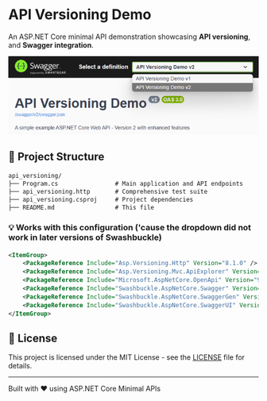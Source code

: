 # API Versioning Demo

An ASP.NET Core minimal API demonstration showcasing **API versioning**, and **Swagger integration**.

![API Versioning Demo](screenshot.png)

## 📁 Project Structure

```
api_versioning/
├── Program.cs                # Main application and API endpoints
├── api_versioning.http       # Comprehensive test suite
├── api_versioning.csproj     # Project dependencies
├── README.md                 # This file
```

### 💡 Works with this configuration ('cause the dropdown did not work in later versions of Swashbuckle)
```xml
<ItemGroup>
    <PackageReference Include="Asp.Versioning.Http" Version="8.1.0" />
    <PackageReference Include="Asp.Versioning.Mvc.ApiExplorer" Version="8.1.0" />
    <PackageReference Include="Microsoft.AspNetCore.OpenApi" Version="9.0.5" />
    <PackageReference Include="Swashbuckle.AspNetCore.Swagger" Version="6.5.0" />
    <PackageReference Include="Swashbuckle.AspNetCore.SwaggerGen" Version="6.5.0" />
    <PackageReference Include="Swashbuckle.AspNetCore.SwaggerUI" Version="6.5.0" />
</ItemGroup>
```


## 📄 License

This project is licensed under the MIT License - see the [LICENSE](LICENSE) file for details.

---

Built with ❤️ using ASP.NET Core Minimal APIs